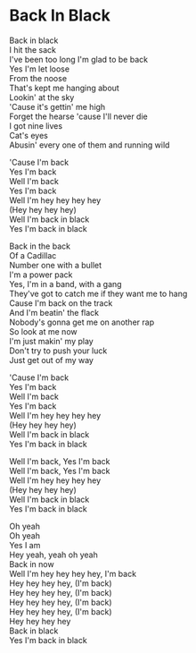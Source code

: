 # Back In Black  
  
Back in black  
I hit the sack  
I've been too long I'm glad to be back  
Yes I'm let loose  
From the noose  
That's kept me hanging about  
Lookin' at the sky  
'Cause it's gettin' me high  
Forget the hearse 'cause I'll never die  
I got nine lives  
Cat's eyes  
Abusin' every one of them and running wild  
  
'Cause I'm back  
Yes I'm back  
Well I'm back  
Yes I'm back  
Well I'm hey hey hey hey  
(Hey hey hey hey)  
Well I'm back in black  
Yes I'm back in black  
  
Back in the back  
Of a Cadillac  
Number one with a bullet  
I'm a power pack  
Yes, I'm in a band, with a gang  
They've got to catch me if they want me to hang  
Cause I'm back on the track  
And I'm beatin' the flack  
Nobody's gonna get me on another rap  
So look at me now  
I'm just makin' my play  
Don't try to push your luck  
Just get out of my way  
  
'Cause I'm back  
Yes I'm back  
Well I'm back  
Yes I'm back  
Well I'm hey hey hey hey  
(Hey hey hey hey)  
Well I'm back in black  
Yes I'm back in black  
  
Well I'm back, Yes I'm back  
Well I'm back, Yes I'm back  
Well I'm hey hey hey hey  
(Hey hey hey hey)  
Well I'm back in black  
Yes I'm back in black  
  
Oh yeah  
Oh yeah  
Yes I am  
Hey yeah, yeah oh yeah  
Back in now  
Well I'm hey hey hey hey, I'm back  
Hey hey hey hey, (I'm back)  
Hey hey hey hey, (I'm back)  
Hey hey hey hey, (I'm back)  
Hey hey hey hey, (I'm back)  
Hey hey hey hey  
Back in black  
Yes I'm back in black  
